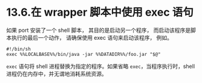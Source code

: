 # 13.6.在 wrapper 脚本中使用 exec 语句

如果 port 安装了一个 shell 脚本， 其目的是启动另一个程序， 而启动该程序是脚本执行的最后一个动作， 请确保使用 exec 语句来启动该程序， 例如。

```shell-sessionl
#!/bin/sh
exec %%LOCALBASE%%/bin/java -jar %%DATADIR%%/foo.jar "$@"
```

`exec` 语句将 shell 进程替换为指定的程序。如果省略 `exec`，当程序执行时，shell 进程仍在内存中，并无谓地消耗系统资源。

